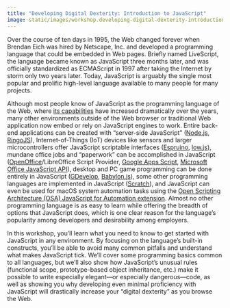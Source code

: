 ```yaml
---
title: "Developing Digital Dexterity: Introduction to JavaScript"
image: static/images/workshop.developing-digital-dexterity-introduction-to-javascript.square.png
---
```


Over the course of ten days in 1995, the Web changed forever when Brendan Eich was hired by Netscape, Inc. and developed a programming language that could be embedded in Web pages. Briefly named LiveScript, the language became known as JavaScript three months later, and was officially standardized as ECMAScript in 1997 after taking the Internet by storm only two years later. Today, JavaScript is arguably the single most popular and prolific high-level language available to many people for many projects.

Although most people know of JavaScript as the programming language of the Web, where [its capabilities](https://developer.mozilla.org/en-US/docs/Web/API) have increased dramatically over the years, many other environments outside of the Web browser or traditional Web application now embed or rely on JavaScript engines to work. Entire back-end applications can be created with &ldquo;server-side JavaScript&rdquo; ([Node.js](https://nodejs.org/), [RingoJS](https://www.ringojs.org/)), Internet-of-Things (IoT) devices like sensors and larger microcontrollers offer JavaScript scriptable interfaces ([Espruino](https://www.espruino.com/), [low.js](https://www.neonious.com/lowjs/)), mundane office jobs and &ldquo;paperwork&rdquo; can be accomplished in JavaScript ([OpenOffice](https://wiki.openoffice.org/wiki/Documentation/DevGuide/Scripting/JavaScript_Editor)/LibreOffice Script Provider, [Google Apps Script](https://developers.google.com/apps-script/), [Microsoft Office JavaScript API](https://docs.microsoft.com/en-us/javascript/api/overview)), desktop and PC game programming can be done entirely in JavaScript ([GDevelop](https://gdevelop-app.com/javascript-game-engine/), [Babylon.js](https://www.babylonjs.com/)), some other programming languages are implemented in JavaScript ([Scratch](https://scratch.mit.edu/)), and JavaScript can even be used for macOS system automation tasks using the [Open Scripting Architecture (OSA) JavaScript for Automation extension](https://en.wikipedia.org/wiki/AppleScript#Open_Scripting_Architecture). Almost no other programming language is as easy to learn while offering the breadth of options that JavaScript does, which is one clear reason for the language&rsquo;s popularity among developers and desirability among employers.

In this workshop, you&rsquo;ll learn what you need to know to get started with JavaScript in any environment. By focusing on the language&rsquo;s built-in constructs, you&rsquo;ll be able to avoid many common pitfalls and understand what makes JavaScript tick. We&rsquo;ll cover some programming basics common to all languages, but we&rsquo;ll also show how JavaScript&rsquo;s unusual rules (functional scope, prototype-based object inheritance, etc.) make it possible to write especially elegant&mdash;or especially dangerous&mdash;code, as well as showing you why developing even minimal proficiency with JavaScript will drastically increase your &ldquo;digital dexterity&rdquo; as you browse the Web.
